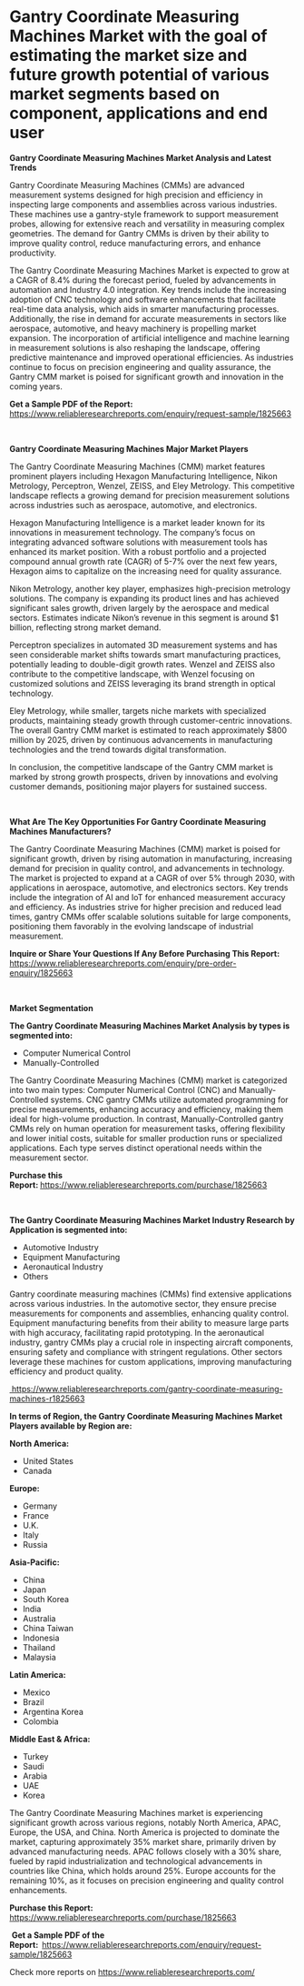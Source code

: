 <p><h1>Gantry Coordinate Measuring Machines Market with the goal of estimating the market size and future growth potential of various market segments based on component, applications and end user</h1></p><p><strong>Gantry Coordinate Measuring Machines Market Analysis and Latest Trends</strong></p>
<p><p>Gantry Coordinate Measuring Machines (CMMs) are advanced measurement systems designed for high precision and efficiency in inspecting large components and assemblies across various industries. These machines use a gantry-style framework to support measurement probes, allowing for extensive reach and versatility in measuring complex geometries. The demand for Gantry CMMs is driven by their ability to improve quality control, reduce manufacturing errors, and enhance productivity.</p><p>The Gantry Coordinate Measuring Machines Market is expected to grow at a CAGR of 8.4% during the forecast period, fueled by advancements in automation and Industry 4.0 integration. Key trends include the increasing adoption of CNC technology and software enhancements that facilitate real-time data analysis, which aids in smarter manufacturing processes. Additionally, the rise in demand for accurate measurements in sectors like aerospace, automotive, and heavy machinery is propelling market expansion. The incorporation of artificial intelligence and machine learning in measurement solutions is also reshaping the landscape, offering predictive maintenance and improved operational efficiencies. As industries continue to focus on precision engineering and quality assurance, the Gantry CMM market is poised for significant growth and innovation in the coming years.</p></p>
<p><strong>Get a Sample PDF of the Report:&nbsp;</strong> <a href="https://www.reliableresearchreports.com/enquiry/request-sample/1825663?utm_campaign=2648&utm_medium=2&utm_source=Github&utm_content=ia&utm_term=27022025&utm_id=gantry-coordinate-measuring-machines">https://www.reliableresearchreports.com/enquiry/request-sample/1825663</a></p>
<p>&nbsp;</p>
<p><strong>Gantry Coordinate Measuring Machines Major Market Players</strong></p>
<p><p>The Gantry Coordinate Measuring Machines (CMM) market features prominent players including Hexagon Manufacturing Intelligence, Nikon Metrology, Perceptron, Wenzel, ZEISS, and Eley Metrology. This competitive landscape reflects a growing demand for precision measurement solutions across industries such as aerospace, automotive, and electronics.</p><p>Hexagon Manufacturing Intelligence is a market leader known for its innovations in measurement technology. The company’s focus on integrating advanced software solutions with measurement tools has enhanced its market position. With a robust portfolio and a projected compound annual growth rate (CAGR) of 5-7% over the next few years, Hexagon aims to capitalize on the increasing need for quality assurance.</p><p>Nikon Metrology, another key player, emphasizes high-precision metrology solutions. The company is expanding its product lines and has achieved significant sales growth, driven largely by the aerospace and medical sectors. Estimates indicate Nikon’s revenue in this segment is around $1 billion, reflecting strong market demand.</p><p>Perceptron specializes in automated 3D measurement systems and has seen considerable market shifts towards smart manufacturing practices, potentially leading to double-digit growth rates. Wenzel and ZEISS also contribute to the competitive landscape, with Wenzel focusing on customized solutions and ZEISS leveraging its brand strength in optical technology.</p><p>Eley Metrology, while smaller, targets niche markets with specialized products, maintaining steady growth through customer-centric innovations. The overall Gantry CMM market is estimated to reach approximately $800 million by 2025, driven by continuous advancements in manufacturing technologies and the trend towards digital transformation.</p><p>In conclusion, the competitive landscape of the Gantry CMM market is marked by strong growth prospects, driven by innovations and evolving customer demands, positioning major players for sustained success.</p></p>
<p>&nbsp;</p>
<p><strong>What Are The Key Opportunities For Gantry Coordinate Measuring Machines Manufacturers?</strong></p>
<p><p>The Gantry Coordinate Measuring Machines (CMM) market is poised for significant growth, driven by rising automation in manufacturing, increasing demand for precision in quality control, and advancements in technology. The market is projected to expand at a CAGR of over 5% through 2030, with applications in aerospace, automotive, and electronics sectors. Key trends include the integration of AI and IoT for enhanced measurement accuracy and efficiency. As industries strive for higher precision and reduced lead times, gantry CMMs offer scalable solutions suitable for large components, positioning them favorably in the evolving landscape of industrial measurement.</p></p>
<p><strong>Inquire or Share Your Questions If Any Before Purchasing This Report:</strong> <a href="https://www.reliableresearchreports.com/enquiry/pre-order-enquiry/1825663?utm_campaign=2648&utm_medium=2&utm_source=Github&utm_content=ia&utm_term=27022025&utm_id=gantry-coordinate-measuring-machines">https://www.reliableresearchreports.com/enquiry/pre-order-enquiry/1825663</a></p>
<p>&nbsp;</p>
<p><strong>Market Segmentation</strong></p>
<p><strong>The Gantry Coordinate Measuring Machines Market Analysis by types is segmented into:</strong></p>
<p><ul><li>Computer Numerical Control</li><li>Manually-Controlled</li></ul></p>
<p><p>The Gantry Coordinate Measuring Machines (CMM) market is categorized into two main types: Computer Numerical Control (CNC) and Manually-Controlled systems. CNC gantry CMMs utilize automated programming for precise measurements, enhancing accuracy and efficiency, making them ideal for high-volume production. In contrast, Manually-Controlled gantry CMMs rely on human operation for measurement tasks, offering flexibility and lower initial costs, suitable for smaller production runs or specialized applications. Each type serves distinct operational needs within the measurement sector.</p></p>
<p><strong>Purchase this Report:&nbsp;</strong><a href="https://www.reliableresearchreports.com/purchase/1825663?utm_campaign=2648&utm_medium=2&utm_source=Github&utm_content=ia&utm_term=27022025&utm_id=gantry-coordinate-measuring-machines">https://www.reliableresearchreports.com/purchase/1825663</a></p>
<p>&nbsp;</p>
<p><strong>The Gantry Coordinate Measuring Machines Market Industry Research by Application is segmented into:</strong></p>
<p><ul><li>Automotive Industry</li><li>Equipment Manufacturing</li><li>Aeronautical Industry</li><li>Others</li></ul></p>
<p><p>Gantry coordinate measuring machines (CMMs) find extensive applications across various industries. In the automotive sector, they ensure precise measurements for components and assemblies, enhancing quality control. Equipment manufacturing benefits from their ability to measure large parts with high accuracy, facilitating rapid prototyping. In the aeronautical industry, gantry CMMs play a crucial role in inspecting aircraft components, ensuring safety and compliance with stringent regulations. Other sectors leverage these machines for custom applications, improving manufacturing efficiency and product quality.</p></p>
<p><a href="https://www.reliableresearchreports.com/gantry-coordinate-measuring-machines-r1825663?utm_campaign=2648&utm_medium=2&utm_source=Github&utm_content=ia&utm_term=27022025&utm_id=gantry-coordinate-measuring-machines">&nbsp;https://www.reliableresearchreports.com/gantry-coordinate-measuring-machines-r1825663</a></p>
<p><strong>In terms of Region, the Gantry Coordinate Measuring Machines Market Players available by Region are:</strong></p>
<p>
    <p> <strong> North America: </strong>
        <ul>
            <li>United States</li>
            <li>Canada</li>
        </ul>
        </p> 
    <p> <strong> Europe: </strong>
        <ul>
            <li>Germany</li>
            <li>France</li>
            <li>U.K.</li>
            <li>Italy</li>
            <li>Russia</li>
        </ul>
        </p> 
    <p> <strong> Asia-Pacific: </strong>
        <ul>
            <li>China</li>
            <li>Japan</li>
            <li>South Korea</li>
            <li>India</li>
            <li>Australia</li>
            <li>China Taiwan</li>
            <li>Indonesia</li>
            <li>Thailand</li>
            <li>Malaysia</li>
        </ul>
        </p> 
    <p> <strong> Latin America: </strong>
        <ul>
            <li>Mexico</li>
            <li>Brazil</li>
            <li>Argentina Korea</li>
            <li>Colombia</li>
        </ul>
        </p> 
    <p> <strong> Middle East & Africa: </strong>
        <ul>
            <li>Turkey</li>
            <li>Saudi</li>
            <li>Arabia</li>
            <li>UAE</li>
            <li>Korea</li>
        </ul>
    </p>
    </p>
<p><p>The Gantry Coordinate Measuring Machines market is experiencing significant growth across various regions, notably North America, APAC, Europe, the USA, and China. North America is projected to dominate the market, capturing approximately 35% market share, primarily driven by advanced manufacturing needs. APAC follows closely with a 30% share, fueled by rapid industrialization and technological advancements in countries like China, which holds around 25%. Europe accounts for the remaining 10%, as it focuses on precision engineering and quality control enhancements.</p></p>
<p><strong>Purchase this Report: </strong><a href="https://www.reliableresearchreports.com/purchase/1825663?utm_campaign=2648&utm_medium=2&utm_source=Github&utm_content=ia&utm_term=27022025&utm_id=gantry-coordinate-measuring-machines">https://www.reliableresearchreports.com/purchase/1825663</a></p>
<p>&nbsp;<strong>Get a Sample PDF of the Report:&nbsp;&nbsp;</strong><a href="https://www.reliableresearchreports.com/enquiry/request-sample/1825663?utm_campaign=2648&utm_medium=2&utm_source=Github&utm_content=ia&utm_term=27022025&utm_id=gantry-coordinate-measuring-machines">https://www.reliableresearchreports.com/enquiry/request-sample/1825663</a></p>
<p><strong></strong></p>
<p>Check more reports on <a href="https://www.reliableresearchreports.com/?utm_campaign=2648&utm_medium=2&utm_source=Github&utm_content=ia&utm_term=27022025&utm_id=gantry-coordinate-measuring-machines">https://www.reliableresearchreports.com/</a></p>
